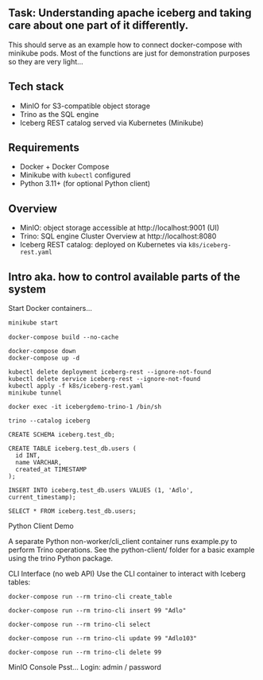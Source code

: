 ## Task: Understanding apache iceberg and taking care about one part of it differently. 
This should serve as an example how to connect docker-compose with minikube pods.
Most of the functions are just for demonstration purposes so they are very light...
## Tech stack
- MinIO for S3-compatible object storage  
- Trino as the SQL engine  
- Iceberg REST catalog served via Kubernetes (Minikube)


## Requirements
- Docker + Docker Compose
- Minikube with `kubectl` configured
- Python 3.11+ (for optional Python client)

## Overview
- MinIO: object storage accessible at http://localhost:9001 (UI)
- Trino: SQL engine Cluster Overview  at http://localhost:8080
- Iceberg REST catalog: deployed on Kubernetes via `k8s/iceberg-rest.yaml`

## Intro aka. how to control available parts of the system

Start Docker containers...

```bash
minikube start
```
```
docker-compose build --no-cache
```

```
docker-compose down
docker-compose up -d

kubectl delete deployment iceberg-rest --ignore-not-found
kubectl delete service iceberg-rest --ignore-not-found
kubectl apply -f k8s/iceberg-rest.yaml
minikube tunnel
```



```
docker exec -it icebergdemo-trino-1 /bin/sh
```
```
trino --catalog iceberg
```
```
CREATE SCHEMA iceberg.test_db;
```
```
CREATE TABLE iceberg.test_db.users (
  id INT,
  name VARCHAR,
  created_at TIMESTAMP
);
```
```
INSERT INTO iceberg.test_db.users VALUES (1, 'Adlo', current_timestamp);
```
```
SELECT * FROM iceberg.test_db.users;
```

Python Client Demo

A separate Python non-worker/cli_client container runs example.py to perform Trino operations.
See the python-client/ folder for a basic example using the trino Python package.

CLI Interface (no web API)
Use the CLI container to interact with Iceberg tables:
```
docker-compose run --rm trino-cli create_table
```
```
docker-compose run --rm trino-cli insert 99 "Adlo"
```
```
docker-compose run --rm trino-cli select
```
```
docker-compose run --rm trino-cli update 99 "Adlo103"
```
```
docker-compose run --rm trino-cli delete 99
```

MinIO Console
Psst...
Login: admin / password


